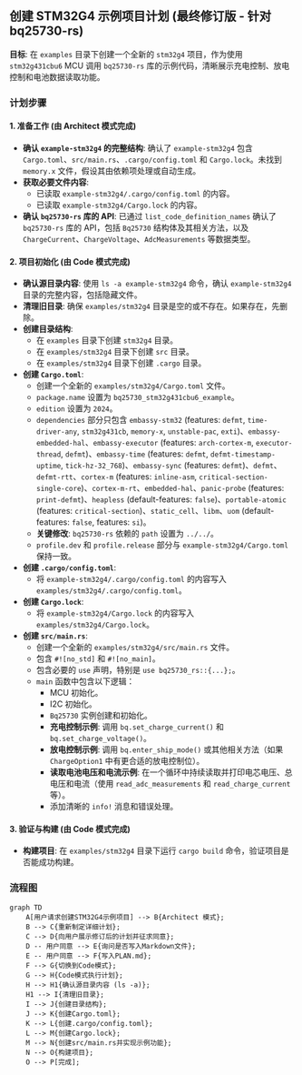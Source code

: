 ## 创建 STM32G4 示例项目计划 (最终修订版 - 针对 bq25730-rs)

**目标**: 在 `examples` 目录下创建一个全新的 `stm32g4` 项目，作为使用 `stm32g431cbu6` MCU 调用 `bq25730-rs` 库的示例代码，清晰展示充电控制、放电控制和电池数据读取功能。

### 计划步骤

#### 1. 准备工作 (由 Architect 模式完成)

*   **确认 `example-stm32g4` 的完整结构**: 确认了 `example-stm32g4` 包含 `Cargo.toml`、`src/main.rs`、`.cargo/config.toml` 和 `Cargo.lock`。未找到 `memory.x` 文件，假设其由依赖项处理或自动生成。
*   **获取必要文件内容**:
    *   已读取 `example-stm32g4/.cargo/config.toml` 的内容。
    *   已读取 `example-stm32g4/Cargo.lock` 的内容。
*   **确认 `bq25730-rs` 库的 API**: 已通过 `list_code_definition_names` 确认了 `bq25730-rs` 库的 API，包括 `Bq25730` 结构体及其相关方法，以及 `ChargeCurrent`、`ChargeVoltage`、`AdcMeasurements` 等数据类型。

#### 2. 项目初始化 (由 Code 模式完成)

*   **确认源目录内容**: 使用 `ls -a example-stm32g4` 命令，确认 `example-stm32g4` 目录的完整内容，包括隐藏文件。
*   **清理旧目录**: 确保 `examples/stm32g4` 目录是空的或不存在。如果存在，先删除。
*   **创建目录结构**:
    *   在 `examples` 目录下创建 `stm32g4` 目录。
    *   在 `examples/stm32g4` 目录下创建 `src` 目录。
    *   在 `examples/stm32g4` 目录下创建 `.cargo` 目录。
*   **创建 `Cargo.toml`**:
    *   创建一个全新的 `examples/stm32g4/Cargo.toml` 文件。
    *   `package.name` 设置为 `bq25730_stm32g431cbu6_example`。
    *   `edition` 设置为 `2024`。
    *   `dependencies` 部分只包含 `embassy-stm32` (features: `defmt`, `time-driver-any`, `stm32g431cb`, `memory-x`, `unstable-pac`, `exti`)、`embassy-embedded-hal`、`embassy-executor` (features: `arch-cortex-m`, `executor-thread`, `defmt`)、`embassy-time` (features: `defmt`, `defmt-timestamp-uptime`, `tick-hz-32_768`)、`embassy-sync` (features: `defmt`)、`defmt`、`defmt-rtt`、`cortex-m` (features: `inline-asm`, `critical-section-single-core`)、`cortex-m-rt`、`embedded-hal`、`panic-probe` (features: `print-defmt`)、`heapless` (default-features: `false`)、`portable-atomic` (features: `critical-section`)、`static_cell`、`libm`、`uom` (default-features: `false`, features: `si`)。
    *   **关键修改**: `bq25730-rs` 依赖的 `path` 设置为 `../../`。
    *   `profile.dev` 和 `profile.release` 部分与 `example-stm32g4/Cargo.toml` 保持一致。
*   **创建 `.cargo/config.toml`**:
    *   将 `example-stm32g4/.cargo/config.toml` 的内容写入 `examples/stm32g4/.cargo/config.toml`。
*   **创建 `Cargo.lock`**:
    *   将 `example-stm32g4/Cargo.lock` 的内容写入 `examples/stm32g4/Cargo.lock`。
*   **创建 `src/main.rs`**:
    *   创建一个全新的 `examples/stm32g4/src/main.rs` 文件。
    *   包含 `#![no_std]` 和 `#![no_main]`。
    *   包含必要的 `use` 声明，特别是 `use bq25730_rs::{...};`。
    *   `main` 函数中包含以下逻辑：
        *   MCU 初始化。
        *   I2C 初始化。
        *   `Bq25730` 实例创建和初始化。
        *   **充电控制示例**: 调用 `bq.set_charge_current()` 和 `bq.set_charge_voltage()`。
        *   **放电控制示例**: 调用 `bq.enter_ship_mode()` 或其他相关方法（如果 `ChargeOption1` 中有更合适的放电控制位）。
        *   **读取电池电压和电流示例**: 在一个循环中持续读取并打印电芯电压、总电压和电流（使用 `read_adc_measurements` 和 `read_charge_current` 等）。
        *   添加清晰的 `info!` 消息和错误处理。

#### 3. 验证与构建 (由 Code 模式完成)

*   **构建项目**: 在 `examples/stm32g4` 目录下运行 `cargo build` 命令，验证项目是否能成功构建。

### 流程图

```mermaid
graph TD
    A[用户请求创建STM32G4示例项目] --> B{Architect 模式};
    B --> C{重新制定详细计划};
    C --> D{向用户展示修订后的计划并征求同意};
    D -- 用户同意 --> E{询问是否写入Markdown文件};
    E -- 用户同意 --> F{写入PLAN.md};
    F --> G{切换到Code模式};
    G --> H{Code模式执行计划};
    H --> H1{确认源目录内容 (ls -a)};
    H1 --> I{清理旧目录};
    I --> J{创建目录结构};
    J --> K{创建Cargo.toml};
    K --> L{创建.cargo/config.toml};
    L --> M{创建Cargo.lock};
    M --> N{创建src/main.rs并实现示例功能};
    N --> O{构建项目};
    O --> P[完成];
